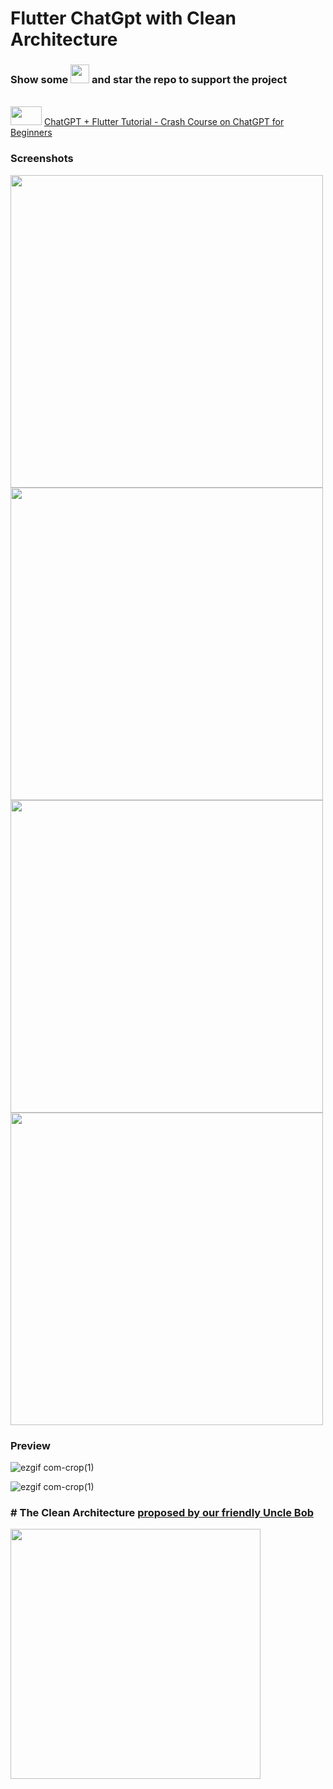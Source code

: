 # Flutter ChatGpt with Clean Architecture

### Show some  <img src="https://github.githubassets.com/images/icons/emoji/unicode/2764.png" width="30" height="30" />   and star the repo to support the project


<br />
<img src="https://user-images.githubusercontent.com/10207753/84770526-2589fa00-aff1-11ea-83bf-f1255b9371ac.jpg" width="50" height="30" />
<a href="https://youtu.be/ESfABjnWYd4">ChatGPT + Flutter Tutorial - Crash Course on ChatGPT for Beginners</a>
<br/>


### Screenshots

<p float="left">
  <img src="https://user-images.githubusercontent.com/10207753/209536364-8e127d2b-42ca-4f9b-be13-5cd64ce9f46a.png" height="500" /> 
    <img src="https://user-images.githubusercontent.com/10207753/209536369-93fa12d4-2dde-4b34-87fd-b62c95b0bfe3.png" height="500" /> 
        <img src="https://user-images.githubusercontent.com/10207753/209536379-8213e5bd-6504-440a-9a46-812f76386da3.png" height="500" /> 
                <img src="https://user-images.githubusercontent.com/10207753/209536383-108c970b-5da4-4488-8f96-944c20c35624.png" height="500" /> 
 
  
  <br />
</p>

### Preview
<p float="left">

![ezgif com-crop(1)](https://media.giphy.com/media/1rjazDUYO54XUTQJ6q/giphy.gif)
  <br/>
  

![ezgif com-crop(1)](https://media.giphy.com/media/HWhHqPdxqyoA5NNhf0/giphy.gif)

</p>
 
 



### # The Clean Architecture [proposed by our friendly Uncle Bob](https://blog.cleancoder.com/uncle-bob/2012/08/13/the-clean-architecture.html)

<p float="left">
  <img src="https://user-images.githubusercontent.com/10207753/93004894-e8d48d00-f564-11ea-9f34-8614c783e98a.jpg" height="400" /> 
    <p/>
    
<!-- ### Created & Maintained By

[@MA](https://github.com/amirk3321) , Youtube : [@eTechViral](https://www.youtube.com/c/eTechViral) , Twitter  : [@MA](https://twitter.com/__muhammad_amir) -->
